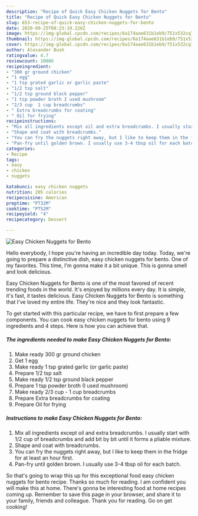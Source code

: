 ```yaml
---
description: "Recipe of Quick Easy Chicken Nuggets for Bento"
title: "Recipe of Quick Easy Chicken Nuggets for Bento"
slug: 653-recipe-of-quick-easy-chicken-nuggets-for-bento
date: 2020-09-25T08:23:19.226Z
image: https://img-global.cpcdn.com/recipes/6a174aae631b1eb9/751x532cq70/easy-chicken-nuggets-for-bento-recipe-main-photo.jpg
thumbnail: https://img-global.cpcdn.com/recipes/6a174aae631b1eb9/751x532cq70/easy-chicken-nuggets-for-bento-recipe-main-photo.jpg
cover: https://img-global.cpcdn.com/recipes/6a174aae631b1eb9/751x532cq70/easy-chicken-nuggets-for-bento-recipe-main-photo.jpg
author: Alexander Bush
ratingvalue: 4.7
reviewcount: 10086
recipeingredient:
- "300 gr ground chicken"
- "1 egg"
- "1 tsp grated garlic or garlic paste"
- "1/2 tsp salt"
- "1/2 tsp ground black pepper"
- "1 tsp powder broth I used mushroom"
- "2/3 cup  1 cup breadcrumbs"
- " Extra breadcrumbs for coating"
- " Oil for frying"
recipeinstructions:
- "Mix all ingredients except oil and extra breadcrumbs. I usually start with 1/2 cup of breadcrumbs and add bit by bit until it forms a pliable mixture."
- "Shape and coat with breadcrumbs."
- "You can fry the nuggets right away, but I like to keep them in the fridge for at least an hour first."
- "Pan-fry until golden brown. I usually use 3-4 tbsp oil for each batch."
categories:
- Recipe
tags:
- easy
- chicken
- nuggets

katakunci: easy chicken nuggets 
nutrition: 205 calories
recipecuisine: American
preptime: "PT32M"
cooktime: "PT52M"
recipeyield: "4"
recipecategory: Dessert

---
```



![Easy Chicken Nuggets for Bento](https://img-global.cpcdn.com/recipes/6a174aae631b1eb9/751x532cq70/easy-chicken-nuggets-for-bento-recipe-main-photo.jpg)

Hello everybody, I hope you're having an incredible day today. Today, we're going to prepare a distinctive dish, easy chicken nuggets for bento. One of my favorites. This time, I'm gonna make it a bit unique. This is gonna smell and look delicious.



Easy Chicken Nuggets for Bento is one of the most favored of recent trending foods in the world. It's enjoyed by millions every day. It is simple, it's fast, it tastes delicious. Easy Chicken Nuggets for Bento is something that I've loved my entire life. They're nice and they look fantastic.


To get started with this particular recipe, we have to first prepare a few components. You can cook easy chicken nuggets for bento using 9 ingredients and 4 steps. Here is how you can achieve that.

<!--inarticleads1-->

##### The ingredients needed to make Easy Chicken Nuggets for Bento:

1. Make ready 300 gr ground chicken
1. Get 1 egg
1. Make ready 1 tsp grated garlic (or garlic paste)
1. Prepare 1/2 tsp salt
1. Make ready 1/2 tsp ground black pepper
1. Prepare 1 tsp powder broth (I used mushroom)
1. Make ready 2/3 cup - 1 cup breadcrumbs
1. Prepare  Extra breadcrumbs for coating
1. Prepare  Oil for frying




<!--inarticleads2-->

##### Instructions to make Easy Chicken Nuggets for Bento:

1. Mix all ingredients except oil and extra breadcrumbs. I usually start with 1/2 cup of breadcrumbs and add bit by bit until it forms a pliable mixture.
1. Shape and coat with breadcrumbs.
1. You can fry the nuggets right away, but I like to keep them in the fridge for at least an hour first.
1. Pan-fry until golden brown. I usually use 3-4 tbsp oil for each batch.




So that's going to wrap this up for this exceptional food easy chicken nuggets for bento recipe. Thanks so much for reading. I am confident you will make this at home. There's gonna be interesting food at home recipes coming up. Remember to save this page in your browser, and share it to your family, friends and colleague. Thank you for reading. Go on get cooking!
